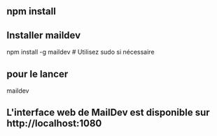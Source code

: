 
## npm install

## Installer maildev
npm install -g maildev # Utilisez sudo si nécessaire

## pour le lancer
maildev

## L'interface web de MailDev est disponible sur http://localhost:1080
